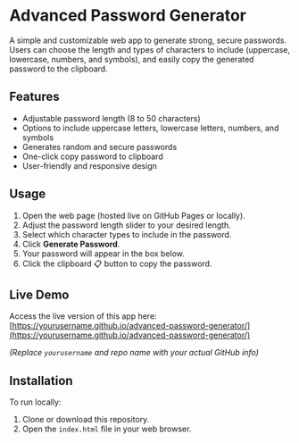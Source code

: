 # Advanced Password Generator

A simple and customizable web app to generate strong, secure passwords. Users can choose the length and types of characters to include (uppercase, lowercase, numbers, and symbols), and easily copy the generated password to the clipboard.

## Features

- Adjustable password length (8 to 50 characters)
- Options to include uppercase letters, lowercase letters, numbers, and symbols
- Generates random and secure passwords
- One-click copy password to clipboard
- User-friendly and responsive design

## Usage

1. Open the web page (hosted live on GitHub Pages or locally).
2. Adjust the password length slider to your desired length.
3. Select which character types to include in the password.
4. Click **Generate Password**.
5. Your password will appear in the box below.
6. Click the clipboard 📋 button to copy the password.

## Live Demo

Access the live version of this app here:  
[https://yourusername.github.io/advanced-password-generator/](https://yourusername.github.io/advanced-password-generator/)

*(Replace `yourusername` and repo name with your actual GitHub info)*

## Installation

To run locally:

1. Clone or download this repository.
2. Open the `index.html` file in your web browser.
